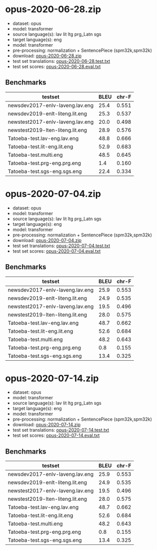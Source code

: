 # opus-2020-06-28.zip

* dataset: opus
* model: transformer
* source language(s): lav lit ltg prg_Latn sgs
* target language(s): eng
* model: transformer
* pre-processing: normalization + SentencePiece (spm32k,spm32k)
* download: [opus-2020-06-28.zip](https://object.pouta.csc.fi/Tatoeba-MT-models/bat-eng/opus-2020-06-28.zip)
* test set translations: [opus-2020-06-28.test.txt](https://object.pouta.csc.fi/Tatoeba-MT-models/bat-eng/opus-2020-06-28.test.txt)
* test set scores: [opus-2020-06-28.eval.txt](https://object.pouta.csc.fi/Tatoeba-MT-models/bat-eng/opus-2020-06-28.eval.txt)

## Benchmarks

| testset               | BLEU  | chr-F |
|-----------------------|-------|-------|
| newsdev2017-enlv-laveng.lav.eng 	| 25.4 	| 0.551 |
| newsdev2019-enlt-liteng.lit.eng 	| 25.3 	| 0.537 |
| newstest2017-enlv-laveng.lav.eng 	| 20.0 	| 0.498 |
| newstest2019-lten-liteng.lit.eng 	| 28.9 	| 0.576 |
| Tatoeba-test.lav-eng.lav.eng 	| 48.8 	| 0.666 |
| Tatoeba-test.lit-eng.lit.eng 	| 52.9 	| 0.683 |
| Tatoeba-test.multi.eng 	| 48.5 	| 0.645 |
| Tatoeba-test.prg-eng.prg.eng 	| 1.4 	| 0.160 |
| Tatoeba-test.sgs-eng.sgs.eng 	| 22.4 	| 0.334 |

# opus-2020-07-04.zip

* dataset: opus
* model: transformer
* source language(s): lav lit ltg prg_Latn sgs
* target language(s): eng
* model: transformer
* pre-processing: normalization + SentencePiece (spm32k,spm32k)
* download: [opus-2020-07-04.zip](https://object.pouta.csc.fi/Tatoeba-MT-models/bat-eng/opus-2020-07-04.zip)
* test set translations: [opus-2020-07-04.test.txt](https://object.pouta.csc.fi/Tatoeba-MT-models/bat-eng/opus-2020-07-04.test.txt)
* test set scores: [opus-2020-07-04.eval.txt](https://object.pouta.csc.fi/Tatoeba-MT-models/bat-eng/opus-2020-07-04.eval.txt)

## Benchmarks

| testset               | BLEU  | chr-F |
|-----------------------|-------|-------|
| newsdev2017-enlv-laveng.lav.eng 	| 25.9 	| 0.553 |
| newsdev2019-enlt-liteng.lit.eng 	| 24.9 	| 0.535 |
| newstest2017-enlv-laveng.lav.eng 	| 19.5 	| 0.496 |
| newstest2019-lten-liteng.lit.eng 	| 28.0 	| 0.575 |
| Tatoeba-test.lav-eng.lav.eng 	| 48.7 	| 0.662 |
| Tatoeba-test.lit-eng.lit.eng 	| 52.6 	| 0.684 |
| Tatoeba-test.multi.eng 	| 48.2 	| 0.643 |
| Tatoeba-test.prg-eng.prg.eng 	| 0.8 	| 0.155 |
| Tatoeba-test.sgs-eng.sgs.eng 	| 13.4 	| 0.325 |

# opus-2020-07-14.zip

* dataset: opus
* model: transformer
* source language(s): lav lit ltg prg_Latn sgs
* target language(s): eng
* model: transformer
* pre-processing: normalization + SentencePiece (spm32k,spm32k)
* download: [opus-2020-07-14.zip](https://object.pouta.csc.fi/Tatoeba-MT-models/bat-eng/opus-2020-07-14.zip)
* test set translations: [opus-2020-07-14.test.txt](https://object.pouta.csc.fi/Tatoeba-MT-models/bat-eng/opus-2020-07-14.test.txt)
* test set scores: [opus-2020-07-14.eval.txt](https://object.pouta.csc.fi/Tatoeba-MT-models/bat-eng/opus-2020-07-14.eval.txt)

## Benchmarks

| testset               | BLEU  | chr-F |
|-----------------------|-------|-------|
| newsdev2017-enlv-laveng.lav.eng 	| 25.9 	| 0.553 |
| newsdev2019-enlt-liteng.lit.eng 	| 24.9 	| 0.535 |
| newstest2017-enlv-laveng.lav.eng 	| 19.5 	| 0.496 |
| newstest2019-lten-liteng.lit.eng 	| 28.0 	| 0.575 |
| Tatoeba-test.lav-eng.lav.eng 	| 48.7 	| 0.662 |
| Tatoeba-test.lit-eng.lit.eng 	| 52.6 	| 0.684 |
| Tatoeba-test.multi.eng 	| 48.2 	| 0.643 |
| Tatoeba-test.prg-eng.prg.eng 	| 0.8 	| 0.155 |
| Tatoeba-test.sgs-eng.sgs.eng 	| 13.4 	| 0.325 |

